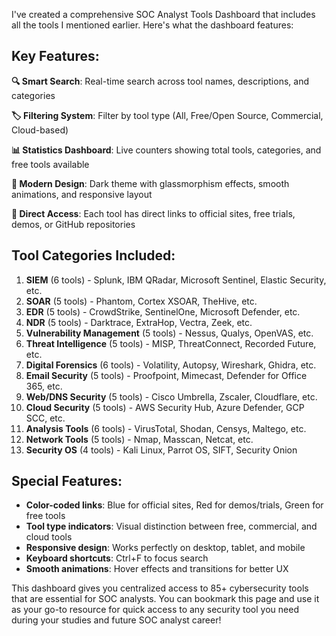 I've created a comprehensive SOC Analyst Tools Dashboard that includes all the tools I mentioned earlier. Here's what the dashboard features:

## Key Features:

**🔍 Smart Search**: Real-time search across tool names, descriptions, and categories

**🏷️ Filtering System**: Filter by tool type (All, Free/Open Source, Commercial, Cloud-based)

**📊 Statistics Dashboard**: Live counters showing total tools, categories, and free tools available

**🎨 Modern Design**: Dark theme with glassmorphism effects, smooth animations, and responsive layout

**🔗 Direct Access**: Each tool has direct links to official sites, free trials, demos, or GitHub repositories

## Tool Categories Included:

1. **SIEM** (6 tools) - Splunk, IBM QRadar, Microsoft Sentinel, Elastic Security, etc.
2. **SOAR** (5 tools) - Phantom, Cortex XSOAR, TheHive, etc.
3. **EDR** (5 tools) - CrowdStrike, SentinelOne, Microsoft Defender, etc.
4. **NDR** (5 tools) - Darktrace, ExtraHop, Vectra, Zeek, etc.
5. **Vulnerability Management** (5 tools) - Nessus, Qualys, OpenVAS, etc.
6. **Threat Intelligence** (5 tools) - MISP, ThreatConnect, Recorded Future, etc.
7. **Digital Forensics** (6 tools) - Volatility, Autopsy, Wireshark, Ghidra, etc.
8. **Email Security** (5 tools) - Proofpoint, Mimecast, Defender for Office 365, etc.
9. **Web/DNS Security** (5 tools) - Cisco Umbrella, Zscaler, Cloudflare, etc.
10. **Cloud Security** (5 tools) - AWS Security Hub, Azure Defender, GCP SCC, etc.
11. **Analysis Tools** (6 tools) - VirusTotal, Shodan, Censys, Maltego, etc.
12. **Network Tools** (5 tools) - Nmap, Masscan, Netcat, etc.
13. **Security OS** (4 tools) - Kali Linux, Parrot OS, SIFT, Security Onion

## Special Features:

- **Color-coded links**: Blue for official sites, Red for demos/trials, Green for free tools
- **Tool type indicators**: Visual distinction between free, commercial, and cloud tools
- **Responsive design**: Works perfectly on desktop, tablet, and mobile
- **Keyboard shortcuts**: Ctrl+F to focus search
- **Smooth animations**: Hover effects and transitions for better UX

This dashboard gives you centralized access to 85+ cybersecurity tools that are essential for SOC analysts. You can bookmark this page and use it as your go-to resource for quick access to any security tool you need during your studies and future SOC analyst career!
